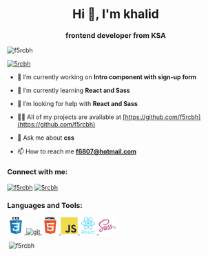 <h1 align="center">Hi 👋, I'm khalid</h1>
<h3 align="center">frontend developer from KSA</h3>

<p align="left"> <img src="https://komarev.com/ghpvc/?username=f5rcbh&label=Profile%20views&color=0e75b6&style=flat" alt="f5rcbh" /> </p>


<p align="left"> <a href="https://twitter.com/5rcbh" target="blank"><img src="https://img.shields.io/twitter/follow/5rcbh?logo=twitter&style=for-the-badge" alt="5rcbh" /></a> </p>

- 🔭 I’m currently working on **Intro component with sign-up form**

- 🌱 I’m currently learning **React and Sass**

- 🤝 I’m looking for help with **React and Sass**

- 👨‍💻 All of my projects are available at [https://github.com/f5rcbh](https://github.com/f5rcbh)

- 💬 Ask me about **css**

- 📫 How to reach me **f6807@hotmail.com**

<h3 align="left">Connect with me:</h3>
<p align="left">
<a href="https://codepen.io/f5rcbh" target="blank"><img align="center" src="https://raw.githubusercontent.com/rahuldkjain/github-profile-readme-generator/master/src/images/icons/Social/codepen.svg" alt="f5rcbh" height="30" width="40" /></a>
<a href="https://twitter.com/5rcbh" target="blank"><img align="center" src="https://raw.githubusercontent.com/rahuldkjain/github-profile-readme-generator/master/src/images/icons/Social/twitter.svg" alt="5rcbh" height="30" width="40" /></a>
</p>

<h3 align="left">Languages and Tools:</h3>
<p align="left"> <a href="https://www.w3schools.com/css/" target="_blank" rel="noreferrer"> <img src="https://raw.githubusercontent.com/devicons/devicon/master/icons/css3/css3-original-wordmark.svg" alt="css3" width="40" height="40"/> </a> <a href="https://git-scm.com/" target="_blank" rel="noreferrer"> <img src="https://www.vectorlogo.zone/logos/git-scm/git-scm-icon.svg" alt="git" width="40" height="40"/> </a> <a href="https://www.w3.org/html/" target="_blank" rel="noreferrer"> <img src="https://raw.githubusercontent.com/devicons/devicon/master/icons/html5/html5-original-wordmark.svg" alt="html5" width="40" height="40"/> </a> <a href="https://developer.mozilla.org/en-US/docs/Web/JavaScript" target="_blank" rel="noreferrer"> <img src="https://raw.githubusercontent.com/devicons/devicon/master/icons/javascript/javascript-original.svg" alt="javascript" width="40" height="40"/> </a> <a href="https://reactjs.org/" target="_blank" rel="noreferrer"> <img src="https://raw.githubusercontent.com/devicons/devicon/master/icons/react/react-original-wordmark.svg" alt="react" width="40" height="40"/> </a> <a href="https://sass-lang.com" target="_blank" rel="noreferrer"> <img src="https://raw.githubusercontent.com/devicons/devicon/master/icons/sass/sass-original.svg" alt="sass" width="40" height="40"/> </a> </p>

<p>&nbsp;<img align="center" src="https://github-readme-stats.vercel.app/api?username=f5rcbh&show_icons=true&locale=en" alt="f5rcbh" /></p>
